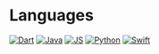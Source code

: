 # Languages
[![Dart](https://img.shields.io/badge/Dart-open-green)](https://github.com/Jourloy/Languages/blob/master/DART)
[![Java](https://img.shields.io/badge/Java-open-green)](https://github.com/Jourloy/Languages/tree/master/Java)
[![JS](https://img.shields.io/badge/JS-open-green)](https://github.com/Jourloy/Languages/tree/master/JS)
[![Python](https://img.shields.io/badge/Python-open-green)](https://github.com/Jourloy/Languages/tree/master/Python)
[![Swift](https://img.shields.io/badge/Swift-open-green)](https://github.com/Jourloy/Languages/tree/master/Swift)
